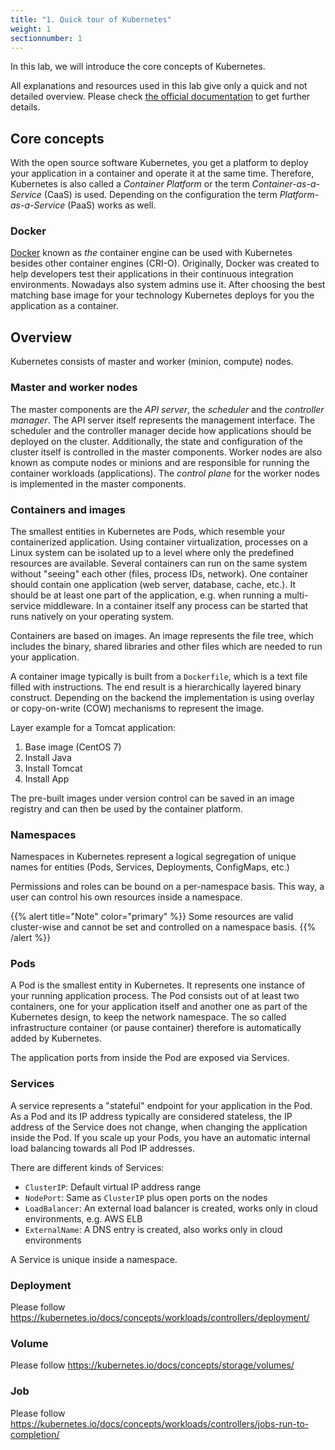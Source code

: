 ```yaml
---
title: "1. Quick tour of Kubernetes"
weight: 1
sectionnumber: 1
---
```


In this lab, we will introduce the core concepts of Kubernetes.

All explanations and resources used in this lab give only a quick and not detailed overview. Please check [the official documentation](https://kubernetes.io/docs/concepts/) to get further details.


## Core concepts

With the open source software Kubernetes, you get a platform to deploy your application in a container and operate it at the same time. Therefore, Kubernetes is also called a _Container Platform_ or the term _Container-as-a-Service_ (CaaS) is used. Depending on the configuration the term _Platform-as-a-Service_ (PaaS) works as well.


### Docker

[Docker](https://www.docker.com/) known as _the_ container engine can be used with Kubernetes besides other container engines (CRI-O). Originally, Docker was created to help developers test their applications in their continuous integration environments. Nowadays also system admins use it. After choosing the best matching base image for your technology Kubernetes deploys for you the application as a container.


## Overview

Kubernetes consists of master and worker (minion, compute) nodes.


### Master and worker nodes

The master components are the _API server_, the _scheduler_ and the _controller manager_.
The API server itself represents the management interface.
The scheduler and the controller manager decide how applications should be deployed on the cluster. Additionally, the state and configuration of the cluster itself is controlled in the master components.
Worker nodes are also known as compute nodes or minions and are responsible for running the container workloads (applications).
The _control plane_ for the worker nodes is implemented in the master components.


### Containers and images

The smallest entities in Kubernetes are Pods, which resemble your containerized application.
Using container virtualization, processes on a Linux system can be isolated up to a level where only the predefined resources are available. Several containers can run on the same system without "seeing" each other (files, process IDs, network). One container should contain one application (web server, database, cache, etc.).
It should be at least one part of the application, e.g. when running a multi-service middleware.
In a container itself any process can be started that runs natively on your operating system.

Containers are based on images. An image represents the file tree, which includes the binary, shared libraries and other files which are needed to run your application.

A container image typically is built from a `Dockerfile`, which is a text file filled with instructions. The end result is a hierarchically layered binary construct.
Depending on the backend the implementation is using overlay or copy-on-write (COW) mechanisms to represent the image.

Layer example for a Tomcat application:

1. Base image (CentOS 7)
1. Install Java
1. Install Tomcat
1. Install App

The pre-built images under version control can be saved in an image registry and can then be used by the container platform.


### Namespaces

Namespaces in Kubernetes represent a logical segregation of unique names for entities (Pods, Services, Deployments, ConfigMaps, etc.)

Permissions and roles can be bound on a per-namespace basis. This way, a user can control his own resources inside a namespace.

{{% alert title="Note" color="primary" %}}
Some resources are valid cluster-wise and cannot be set and controlled on a namespace basis.
{{% /alert %}}


### Pods

A Pod is the smallest entity in Kubernetes. It represents one instance of your running application process.
The Pod consists out of at least two containers, one for your application itself and another one as part of the Kubernetes design, to keep the network namespace.
The so called infrastructure container (or pause container) therefore is automatically added by Kubernetes.

The application ports from inside the Pod are exposed via Services.


### Services

A service represents a "stateful" endpoint for your application in the Pod. As a Pod and its IP address typically are considered stateless, the IP address of the Service does not change, when changing the application inside the Pod. If you scale up your Pods, you have an automatic internal load balancing towards all Pod IP addresses.

There are different kinds of Services:

* `ClusterIP`: Default virtual IP address range
* `NodePort`: Same as `ClusterIP` plus open ports on the nodes
* `LoadBalancer`: An external load balancer is created, works only in cloud environments, e.g. AWS ELB
* `ExternalName`: A DNS entry is created, also works only in cloud environments

A Service is unique inside a namespace.


### Deployment

Please follow <https://kubernetes.io/docs/concepts/workloads/controllers/deployment/>


### Volume

Please follow <https://kubernetes.io/docs/concepts/storage/volumes/>


### Job

Please follow <https://kubernetes.io/docs/concepts/workloads/controllers/jobs-run-to-completion/>
